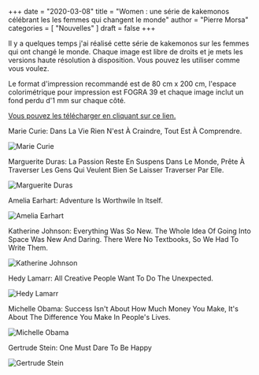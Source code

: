 +++
date        = "2020-03-08"
title       = "Women : une série de kakemonos célébrant les les femmes qui changent le monde"
author      = "Pierre Morsa"
categories  = [ "Nouvelles" ]
draft       = false
+++

Il y a quelques temps j'ai réalisé cette série de kakemonos sur les femmes qui ont changé le monde. Chaque image est libre de droits et je mets les versions haute résolution à disposition. Vous pouvez les utiliser comme vous voulez.

Le format d'impression recommandé est de 80 cm x 200 cm, l'espace colorimétrique pour impression est FOGRA 39 et chaque image inclut un fond perdu d'1 mm sur chaque côté.

[Vous pouvez les télécharger en cliquant sur ce lien.](https://www.dropbox.com/s/8lyeeflfqlyjelm/women.zip?dl=1)

Marie Curie: Dans La Vie Rien N'est À Craindre, Tout Est À Comprendre.

![Marie Curie](/pictures/2020/03/marie_curie_thumb.jpg)

Marguerite Duras: La Passion Reste En Suspens Dans Le Monde, Prête À Traverser Les Gens Qui Veulent Bien Se Laisser Traverser Par Elle.

![Marguerite Duras](/pictures/2020/03/marguerite_duras_thumb.jpg)

Amelia Earhart: Adventure Is Worthwile In Itself.

![Amelia Earhart](/pictures/2020/03/amelia_earhart_thumb.jpg)

Katherine Johnson: Everything Was So New. The Whole Idea Of Going Into Space Was New And Daring. There Were No Textbooks, So We Had To Write Them.

![Katherine Johnson](/pictures/2020/03/katherine_johnson_thumb.jpg)

Hedy Lamarr: All Creative People Want To Do The Unexpected.

![Hedy Lamarr](/pictures/2020/03/hedy_lamarr_thumb.jpg)

Michelle Obama: Success Isn't About How Much Money You Make, It's About The Difference You Make In People's Lives.

![Michelle Obama](/pictures/2020/03/michelle_obama_thumb.jpg)

Gertrude Stein: One Must Dare To Be Happy

![Gertrude Stein](/pictures/2020/03/gertrude_stein_thumb.jpg)
